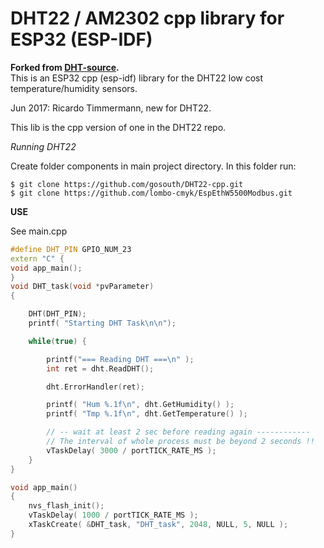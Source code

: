 # DHT22 / AM2302 cpp library for ESP32 (ESP-IDF)
**Forked from [DHT-source](https://github.com/gosouth/DHT22-cpp).**  
This is an ESP32 cpp (esp-idf) library for the DHT22 low cost temperature/humidity sensors.

Jun 2017: Ricardo Timmermann, new for DHT22. 

This lib is the cpp version of one in the DHT22 repo.

*Running DHT22*

Create folder components in main project directory. In this folder run:

```
$ git clone https://github.com/gosouth/DHT22-cpp.git
$ git clone https://github.com/lombo-cmyk/EspEthW5500Modbus.git
```

**USE**

See main.cpp

```C++
#define DHT_PIN GPIO_NUM_23
extern "C" {
void app_main();
}
void DHT_task(void *pvParameter)
{

    DHT(DHT_PIN);
    printf( "Starting DHT Task\n\n");

    while(true) {

        printf("=== Reading DHT ===\n" );
        int ret = dht.ReadDHT();

        dht.ErrorHandler(ret);

        printf( "Hum %.1f\n", dht.GetHumidity() );
        printf( "Tmp %.1f\n", dht.GetTemperature() );

        // -- wait at least 2 sec before reading again ------------
        // The interval of whole process must be beyond 2 seconds !!
        vTaskDelay( 3000 / portTICK_RATE_MS );
    }
}

void app_main()
{
    nvs_flash_init();
    vTaskDelay( 1000 / portTICK_RATE_MS );
    xTaskCreate( &DHT_task, "DHT_task", 2048, NULL, 5, NULL );
}
```


